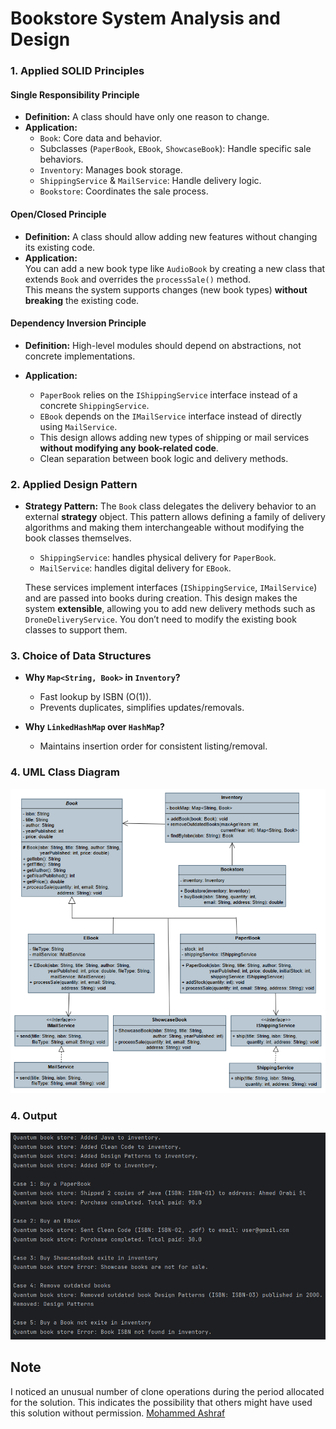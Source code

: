 # Bookstore System Analysis and Design

### **1. Applied SOLID Principles**

#### Single Responsibility Principle
- **Definition:** A class should have only one reason to change.
- **Application:**
    - `Book`: Core data and behavior.
    - Subclasses (`PaperBook`, `EBook`, `ShowcaseBook`): Handle specific sale behaviors.
    - `Inventory`: Manages book storage.
    - `ShippingService` & `MailService`: Handle delivery logic.
    - `Bookstore`: Coordinates the sale process.

#### Open/Closed Principle
- **Definition:** A class should allow adding new features without changing its existing code.
- **Application:**  
  You can add a new book type like `AudioBook` by creating a new class that extends `Book` and overrides the `processSale()` method.  
  This means the system supports changes (new book types) **without breaking** the existing code.

#### Dependency Inversion Principle

- **Definition:** High-level modules should depend on abstractions, not concrete implementations.

- **Application:**
  - `PaperBook` relies on the `IShippingService` interface instead of a concrete `ShippingService`.
  - `EBook` depends on the `IMailService` interface instead of directly using `MailService`.
  - This design allows adding new types of shipping or mail services **without modifying any book-related code**.
  - Clean separation between book logic and delivery methods.


### **2. Applied Design Pattern**

* **Strategy Pattern:**
  The `Book` class delegates the delivery behavior to an external **strategy** object. This pattern allows defining a family of delivery algorithms and making them interchangeable without modifying the book classes themselves.

  - `ShippingService`: handles physical delivery for `PaperBook`.
  - `MailService`: handles digital delivery for `EBook`.

  These services implement interfaces (`IShippingService`, `IMailService`) and are passed into books during creation. This design makes the system **extensible**, allowing you to add new delivery methods such as `DroneDeliveryService`. You don’t need to modify the existing book classes to support them.

### **3. Choice of Data Structures**

- **Why `Map<String, Book>` in `Inventory`?**
    - Fast lookup by ISBN (O(1)).
    - Prevents duplicates, simplifies updates/removals.

- **Why `LinkedHashMap` over `HashMap`?**
    - Maintains insertion order for consistent listing/removal.

### **4. UML Class Diagram**
![UML Class Diagram for E-commerce System](image/UML.png)

### **4. Output**

![Output Image](image/output.png)

## Note
I noticed an unusual number of clone operations during the period allocated for the solution. This indicates the possibility that others might have used this solution without permission.
[Mohammed Ashraf](https://github.com/mashraf8/Fawry-Internship-Challenge.git)
